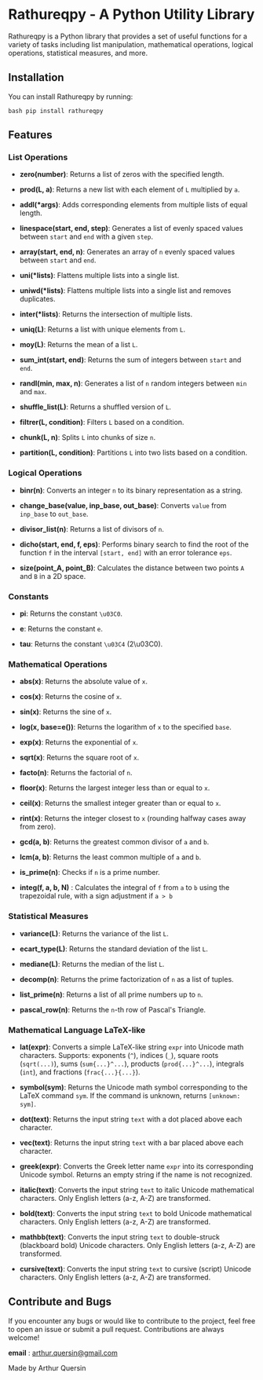 # Rathureqpy - A Python Utility Library

Rathureqpy is a Python library that provides a set of useful functions for a variety of tasks including list manipulation, mathematical operations, logical operations, statistical measures, and more.

## Installation

You can install Rathureqpy by running:

``bash
pip install rathureqpy
``

## Features

### List Operations

- **zero(number)**: Returns a list of zeros with the specified length.

- **prod(L, a)**: Returns a new list with each element of `L` multiplied by `a`.

- **addl(*args)**: Adds corresponding elements from multiple lists of equal length.

- **linespace(start, end, step)**: Generates a list of evenly spaced values between `start` and `end` with a given `step`.

- **array(start, end, n)**: Generates an array of `n` evenly spaced values between `start` and `end`.

- **uni(*lists)**: Flattens multiple lists into a single list.

- **uniwd(*lists)**: Flattens multiple lists into a single list and removes duplicates.

- **inter(*lists)**: Returns the intersection of multiple lists.

- **uniq(L)**: Returns a list with unique elements from `L`.

- **moy(L)**: Returns the mean of a list `L`.

- **sum_int(start, end)**: Returns the sum of integers between `start` and `end`.

- **randl(min, max, n)**: Generates a list of `n` random integers between `min` and `max`.

- **shuffle_list(L)**: Returns a shuffled version of `L`.

- **filtrer(L, condition)**: Filters `L` based on a condition.

- **chunk(L, n)**: Splits `L` into chunks of size `n`.

- **partition(L, condition)**: Partitions `L` into two lists based on a condition.


### Logical Operations

- **binr(n)**: Converts an integer `n` to its binary representation as a string.

- **change_base(value, inp_base, out_base)**: Converts `value` from `inp_base` to `out_base`.

- **divisor_list(n)**: Returns a list of divisors of `n`.

- **dicho(start, end, f, eps)**: Performs binary search to find the root of the function `f` in the interval `[start, end]` with an error tolerance `eps`.

- **size(point_A, point_B)**: Calculates the distance between two points `A` and `B` in a 2D space.

### Constants

- **pi**: Returns the constant `\u03C0`.

- **e**: Returns the constant `e`.

- **tau**: Returns the constant `\u03C4` (2\u03C0).

### Mathematical Operations

- **abs(x)**: Returns the absolute value of `x`.

- **cos(x)**: Returns the cosine of `x`.

- **sin(x)**: Returns the sine of `x`.

- **log(x, base=e())**: Returns the logarithm of `x` to the specified `base`.

- **exp(x)**: Returns the exponential of `x`.

- **sqrt(x)**: Returns the square root of `x`.

- **facto(n)**: Returns the factorial of `n`.

- **floor(x)**: Returns the largest integer less than or equal to `x`.

- **ceil(x)**: Returns the smallest integer greater than or equal to `x`.

- **rint(x)**: Returns the integer closest to `x` (rounding halfway cases away from zero).

- **gcd(a, b)**: Returns the greatest common divisor of `a` and `b`.

- **lcm(a, b)**: Returns the least common multiple of `a` and `b`.

- **is_prime(n)**: Checks if `n` is a prime number.

- **integ(f, a, b, N)** : Calculates the integral of `f` from `a` to `b` using the trapezoidal rule, with a sign adjustment if `a > b`

### Statistical Measures

- **variance(L)**: Returns the variance of the list `L`.

- **ecart_type(L)**: Returns the standard deviation of the list `L`.

- **mediane(L)**: Returns the median of the list `L`.

- **decomp(n)**: Returns the prime factorization of `n` as a list of tuples.

- **list_prime(n)**: Returns a list of all prime numbers up to `n`.

- **pascal_row(n)**: Returns the `n`-th row of Pascal's Triangle.


### Mathematical Language LaTeX-like

- **lat(expr)**: Converts a simple LaTeX-like string `expr` into Unicode math characters. Supports: exponents (`^`), indices (`_`), square roots (`sqrt(...)`), sums (`sum{...}^...`), products (`prod{...}^...`), integrals (`int`), and fractions (`frac{...}{...}`).

- **symbol(sym)**: Returns the Unicode math symbol corresponding to the LaTeX command `sym`. If the command is unknown, returns `[unknown: sym]`.

- **dot(text)**: Returns the input string `text` with a dot placed above each character.

- **vec(text)**: Returns the input string `text` with a bar placed above each character.

- **greek(expr)**: Converts the Greek letter name `expr` into its corresponding Unicode symbol. Returns an empty string if the name is not recognized.

- **italic(text)**: Converts the input string `text` to italic Unicode mathematical characters. Only English letters (a-z, A-Z) are transformed.

- **bold(text)**: Converts the input string `text` to bold Unicode mathematical characters. Only English letters (a-z, A-Z) are transformed.

- **mathbb(text)**: Converts the input string `text` to double-struck (blackboard bold) Unicode characters. Only English letters (a-z, A-Z) are transformed.

- **cursive(text)**: Converts the input string `text` to cursive (script) Unicode characters. Only English letters (a-z, A-Z) are transformed.


## Contribute and Bugs

If you encounter any bugs or would like to contribute to the project, feel free to open an issue or submit a pull request. Contributions are always welcome!

**email** : arthur.quersin@gmail.com

Made by Arthur Quersin
